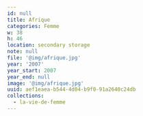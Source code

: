 ```yaml
---
id: null
title: Afrique
categories: Femme
w: 38
h: 46
location: secondary storage
note: null
file: '@img/afrique.jpg'
year: '2007'
year_start: 2007
year_end: null
image: '@img/afrique.jpg'
uuid: aef1eaea-b544-4d04-b9f0-91a2640c24db
collections:
  - la-vie-de-femme
---
```


